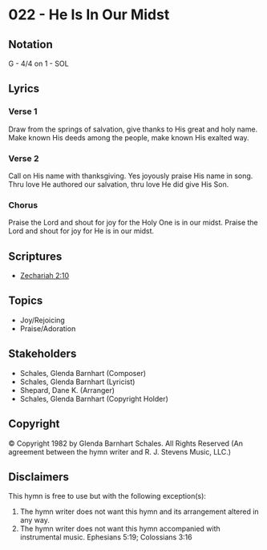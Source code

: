 # 022 - He Is In Our Midst

## Notation

G - 4/4 on 1 - SOL

## Lyrics

### Verse 1

Draw from the springs of salvation, give thanks to His great and holy name. Make known His deeds among the people, make known His exalted way.

### Verse 2

Call on His name with thanksgiving. Yes joyously praise His name in song. Thru love He authored our salvation, thru love He did give His Son.

### Chorus

Praise the Lord and shout for joy for the Holy One is in our midst. Praise the Lord and shout for joy for He is in our midst.


## Scriptures

- [Zechariah 2:10](https://www.biblegateway.com/passage/?search=Zechariah%202%3A10)

## Topics

- Joy/Rejoicing
- Praise/Adoration

## Stakeholders

- Schales, Glenda Barnhart (Composer)
- Schales, Glenda Barnhart (Lyricist)
- Shepard, Dane K. (Arranger)
- Schales, Glenda Barnhart (Copyright Holder)

## Copyright

© Copyright 1982 by Glenda Barnhart Schales. All Rights Reserved
(An agreement between the hymn writer and R. J. Stevens Music, LLC.)

## Disclaimers

This hymn is free to use but with the following exception(s):
1. The hymn writer does not want this hymn and its arrangement altered in any way.
2. The hymn writer does not want this hymn accompanied with instrumental music.
Ephesians 5:19; Colossians 3:16

